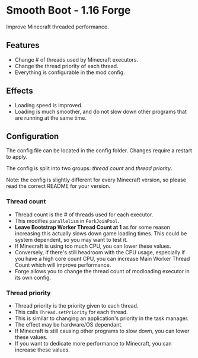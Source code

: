 # Smooth Boot - 1.16 Forge
Improve Minecraft threaded performance.

## Features

- Change # of threads used by Minecraft executors.
- Change the thread priority of each thread.
- Everything is configurable in the mod config.

## Effects

- Loading speed is improved.
- Loading is much smoother, and do not slow down other programs that are running at the same time.

## Configuration

The config file can be located in the config folder. Changes require a restart to apply.

The config is split into two groups: *thread count* and *thread priority*.

Note: the config is slightly different for every Minecraft version, so please read the correct README for your version.

### Thread count

- Thread count is the # of threads used for each executor.
- This modifies `parallelism` in `ForkJoinPool`.
- **Leave Bootstrap Worker Thread Count at 1** as for some reason increasing this actually slows down game loading times. This could be system dependent, so you may want to test it.
- If Minecraft is using too much CPU, you can lower these values.
- Conversely, if there's still headroom with the CPU usage, especially if you have a high core count CPU, you can increase Main Worker Thread Count which will improve performance.
- Forge allows you to change the thread count of modloading executor in its own config. 

### Thread priority

- Thread priority is the priority given to each thread.
- This calls `Thread.setPriority` for each thread.
- This is similar to changing an application's priority in the task manager.
- The effect may be hardware/OS dependant.
- If Minecraft is still causing other programs to slow down, you can lower these values.
- If you want to dedicate more performance to Minecraft, you can increase these values.